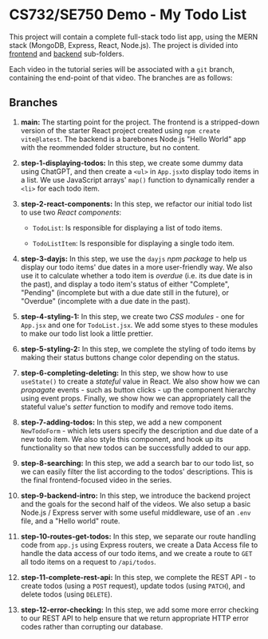 # CS732/SE750 Demo - My Todo List

This project will contain a complete full-stack todo list app, using the MERN stack (MongoDB, Express, React, Node.js). The project is divided into [frontend](./frontend/) and [backend](./backend/) sub-folders.

Each video in the tutorial series will be associated with a `git` branch, containing the end-point of that video. The branches are as follows:

## Branches

1. **main:** The starting point for the project. The frontend is a stripped-down version of the starter React project created using `npm create vite@latest`. The backend is a barebones Node.js "Hello World" app with the reommended folder structure, but no content.

2. **step-1-displaying-todos:** In this step, we create some dummy data using ChatGPT, and then create a `<ul>` in `App.jsx`to display todo items in a list. We use JavaScript arrays' `map()` function to dynamically render a `<li>` for each todo item.

3. **step-2-react-components:** In this step, we refactor our initial todo list to use two _React components_:

   - `TodoList`: Is responsible for displaying a list of todo items.

   - `TodoListItem`: Is responsible for displaying a single todo item.

4. **step-3-dayjs:** In this step, we use the `dayjs` _npm package_ to help us display our todo items' due dates in a more user-friendly way. We also use it to calculate whether a todo item is _overdue_ (i.e. its due date is in the past), and display a todo item's status of either "Complete", "Pending" (incomplete but with a due date still in the future), or "Overdue" (incomplete with a due date in the past).

5. **step-4-styling-1:** In this step, we create two _CSS modules_ - one for `App.jsx` and one for `TodoList.jsx`. We add some styes to these modules to make our todo list look a little prettier.

6. **step-5-styling-2:** In this step, we complete the styling of todo items by making their status buttons change color depending on the status.

7. **step-6-completing-deleting:** In this step, we show how to use `useState()` to create a _stateful_ value in React. We also show how we can _propagate_ events - such as button clicks - up the component hierarchy using event props. Finally, we show how we can appropriately call the stateful value's _setter_ function to modify and remove todo items.

8. **step-7-adding-todos:** In this step, we add a new component `NewTodoForm` - which lets users specify the description and due date of a new todo item. We also style this component, and hook up its functionality so that new todos can be successfully added to our app.

9. **step-8-searching:** In this step, we add a search bar to our todo list, so we can easily filter the list according to the todos' descriptions. This is the final frontend-focused video in the series.

10. **step-9-backend-intro:** In this step, we introduce the backend project and the goals for the second half of the videos. We also setup a basic Node.js / Express server with some useful middleware, use of an `.env` file, and a "Hello world" route.

11. **step-10-routes-get-todos:** In this step, we separate our route handling code from `app.js` using Express routers, we create a Data Access file to handle the data access of our todo items, and we create a route to `GET` all todo items on a request to `/api/todos`.

12. **step-11-complete-rest-api:** In this step, we complete the REST API - to create todos (using a `POST` request), update todos (using `PATCH`), and delete todos (using `DELETE`).

13. **step-12-error-checking:** In this step, we add some more error checking to our REST API to help ensure that we return appropriate HTTP error codes rather than corrupting our database.
